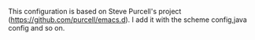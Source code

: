 This configuration is based on Steve Purcell's project (https://github.com/purcell/emacs.d).
I add it with the scheme config,java config and so on.